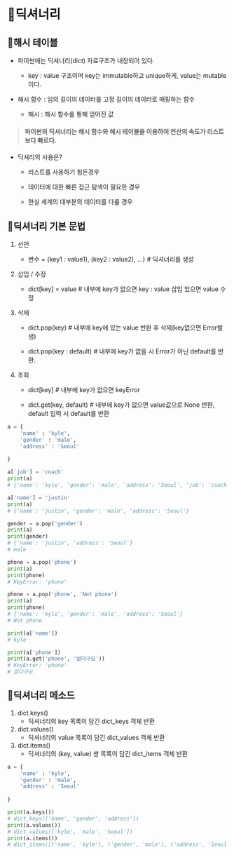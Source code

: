 # 🚩딕셔너리

## 📕해시 테이블

- 파이썬에는 딕셔너리(dict) 자료구조가 내장되어 있다.

  - key : value 구조이며 key는 immutable하고 unique하게,  value는 mutable이다.
- 해시 함수 : 임의 길이의 데이터를 고정 길이의 데이터로 매핑하는 함수

  - 해시 : 해시 함수를 통해 얻어진 값


> #### 파이썬의 딕셔너리는 해시 함수와 해시 테이블을 이용하여 연산의 속도가 리스트보다 빠르다.

- 딕셔리의 사용은?

  - 리스트를 사용하기 힘든경우

  - 데이터에 대한 빠른 접근 탐색이 필요한 경우

  - 현실 세계의 대부분의 데이터를 다룰 경우



## 📗딕셔너리 기본 문법

1. 선언
   - 변수 = {key1 : value1), (key2 : value2), ...}    # 딕셔너리를 생성

2. 삽입 / 수정
   - dict[key] = value     # 내부에 key가 없으면 key : value 삽입 있으면 value 수정 

3. 삭제

   - dict.pop(key)    # 내부에 key에 있는 value 반환 후 삭제(key없으면 Error발생)

   - dict.pop(key : default)    # 내부에 key가 없을 시 Error가 아닌 default를 반환.

4. 조회

   - dict[key]    # 내부에 key가 없으면 keyError

   - dict.get(key, default)    # 내부에 key가 없으면  value값으로 None 반환, default 입력 시 default를 반환


```python
a = {
    'name' : 'kyle',
    'gender' : 'male',
    'address' : 'Seoul'
    
}

a['job'] = 'coach'
print(a)
# {'name': 'kyle', 'gender': 'male', 'address': 'Seoul', 'job': 'coach'}

a['name'] = 'justin'
print(a)
# {'name': 'justin', 'gender': 'male', 'address': 'Seoul'}

gender = a.pop('gender')
print(a)
print(gender)
# {'name': 'justin', 'address': 'Seoul'}
# male

phone = a.pop('phone')
print(a)
print(phone)
# KeyError: 'phone'

phone = a.pop('phone', 'Not phone')
print(a)
print(phone)
# {'name': 'kyle', 'gender': 'male', 'address': 'Seoul'}
# Not phone

print(a['name'])
# kyle

print(a['phone'])
print(a.get('phone', '없다구요'))
# KeyError: 'phone'
# 없다구요
```





## 📘딕셔너리 메소드

1. dict.keys()
   - 딕셔너리의 key 목록이 담긴 dict_keys 객체 반환
2. dict.values()
   - 딕셔너리의 value 목록이 담긴 dict_values 객체 반환
3. dict.items()
   - 딕셔너리의 (key, value) 쌍 목록이 담긴 dict_items 객체 반환

```python
a = {
    'name' : 'kyle',
    'gender' : 'male',
    'address' : 'Seoul'
    
}

print(a.keys())
# dict_keys(['name', 'gender', 'address'])
print(a.values())
# dict_values(['kyle', 'male', 'Seoul'])
print(a.items())
# dict_items([('name', 'kyle'), ('gender', 'male'), ('address', 'Seoul')])

```



